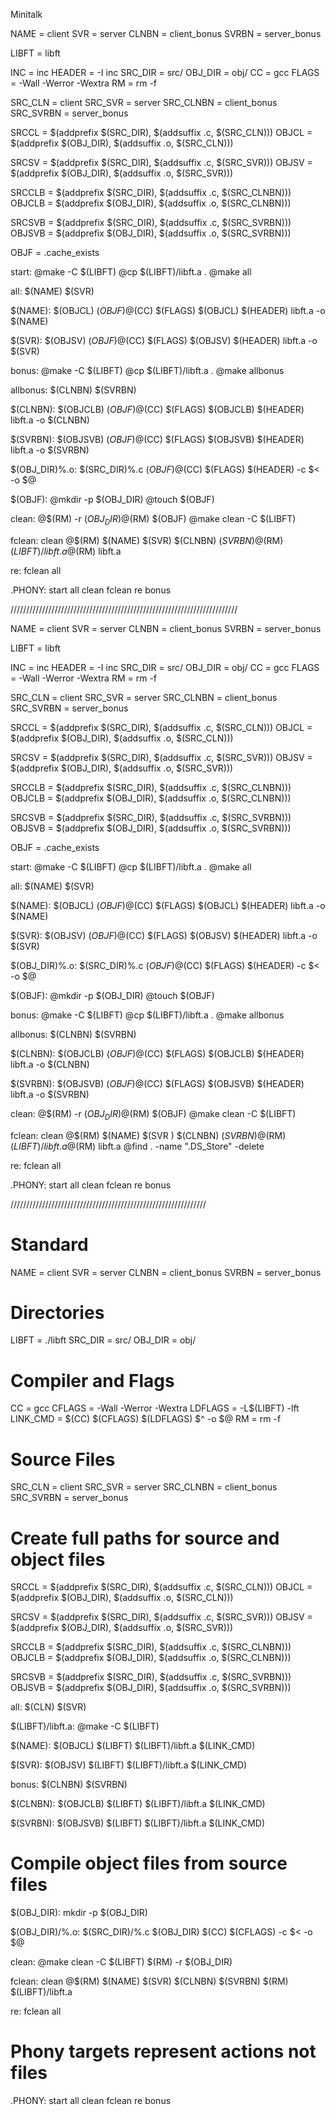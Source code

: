 Minitalk

NAME			= client
SVR				= server
CLNBN			= client_bonus
SVRBN			= server_bonus


LIBFT			= libft


INC				= inc
HEADER			= -I inc
SRC_DIR			= src/
OBJ_DIR			= obj/
CC				= gcc
FLAGS			= -Wall -Werror -Wextra
RM				= rm -f


SRC_CLN			= client
SRC_SVR			= server
SRC_CLNBN		= client_bonus
SRC_SVRBN		= server_bonus


SRCCL 			= $(addprefix $(SRC_DIR), $(addsuffix .c, $(SRC_CLN)))
OBJCL 			= $(addprefix $(OBJ_DIR), $(addsuffix .o, $(SRC_CLN)))

SRCSV 			= $(addprefix $(SRC_DIR), $(addsuffix .c, $(SRC_SVR)))
OBJSV 			= $(addprefix $(OBJ_DIR), $(addsuffix .o, $(SRC_SVR)))

SRCCLB 			= $(addprefix $(SRC_DIR), $(addsuffix .c, $(SRC_CLNBN)))
OBJCLB			= $(addprefix $(OBJ_DIR), $(addsuffix .o, $(SRC_CLNBN)))

SRCSVB 			= $(addprefix $(SRC_DIR), $(addsuffix .c, $(SRC_SVRBN)))
OBJSVB 			= $(addprefix $(OBJ_DIR), $(addsuffix .o, $(SRC_SVRBN)))


OBJF			= .cache_exists


start:
				@make -C $(LIBFT)
				@cp $(LIBFT)/libft.a .
				@make all


all:			$(NAME) $(SVR)


$(NAME):		$(OBJCL) $(OBJF)
				@$(CC) $(FLAGS) $(OBJCL) $(HEADER) libft.a -o $(NAME)


$(SVR):			$(OBJSV) $(OBJF)
				@$(CC) $(FLAGS) $(OBJSV) $(HEADER) libft.a -o $(SVR)


bonus:
				@make -C $(LIBFT)
				@cp $(LIBFT)/libft.a .
				@make allbonus


allbonus:		$(CLNBN) $(SVRBN)


$(CLNBN):		$(OBJCLB) $(OBJF)
				@$(CC) $(FLAGS) $(OBJCLB) $(HEADER) libft.a -o $(CLNBN)


$(SVRBN):		$(OBJSVB) $(OBJF)
				@$(CC) $(FLAGS) $(OBJSVB) $(HEADER) libft.a -o $(SVRBN)


$(OBJ_DIR)%.o:	$(SRC_DIR)%.c $(OBJF)
				@$(CC) $(FLAGS) $(HEADER) -c $< -o $@


$(OBJF):
				@mkdir -p $(OBJ_DIR)
				@touch $(OBJF)


clean:
				@$(RM) -r $(OBJ_DIR)
				@$(RM) $(OBJF)
				@make clean -C $(LIBFT)
			

fclean:			clean
				@$(RM) $(NAME) $(SVR) $(CLNBN) $(SVRBN)
				@$(RM) $(LIBFT)/libft.a
				@$(RM) libft.a


re:				fclean all


.PHONY:			start all clean fclean re bonus

////////////////////////////////////////////////////////////////////////


NAME			= client
SVR				= server
CLNBN			= client_bonus
SVRBN			= server_bonus


LIBFT			= libft


INC				= inc
HEADER			= -I inc
SRC_DIR			= src/
OBJ_DIR			= obj/
CC				= gcc
FLAGS			= -Wall -Werror -Wextra
RM				= rm -f


SRC_CLN			= client
SRC_SVR			= server
SRC_CLNBN		= client_bonus
SRC_SVRBN		= server_bonus


SRCCL 			= $(addprefix $(SRC_DIR), $(addsuffix .c, $(SRC_CLN)))
OBJCL 			= $(addprefix $(OBJ_DIR), $(addsuffix .o, $(SRC_CLN)))

SRCSV 			= $(addprefix $(SRC_DIR), $(addsuffix .c, $(SRC_SVR)))
OBJSV 			= $(addprefix $(OBJ_DIR), $(addsuffix .o, $(SRC_SVR)))

SRCCLB 			= $(addprefix $(SRC_DIR), $(addsuffix .c, $(SRC_CLNBN)))
OBJCLB			= $(addprefix $(OBJ_DIR), $(addsuffix .o, $(SRC_CLNBN)))

SRCSVB 			= $(addprefix $(SRC_DIR), $(addsuffix .c, $(SRC_SVRBN)))
OBJSVB 			= $(addprefix $(OBJ_DIR), $(addsuffix .o, $(SRC_SVRBN)))


OBJF			= .cache_exists


start:
				@make -C $(LIBFT)
				@cp $(LIBFT)/libft.a .
				@make all


all:			$(NAME) $(SVR)


$(NAME):		$(OBJCL) $(OBJF)
				@$(CC) $(FLAGS) $(OBJCL) $(HEADER) libft.a -o $(NAME)


$(SVR):			$(OBJSV) $(OBJF)
				@$(CC) $(FLAGS) $(OBJSV) $(HEADER) libft.a -o $(SVR)


$(OBJ_DIR)%.o:	$(SRC_DIR)%.c $(OBJF)
				@$(CC) $(FLAGS) $(HEADER) -c $< -o $@


$(OBJF):
				@mkdir -p $(OBJ_DIR)
				@touch $(OBJF)


bonus:
				@make -C $(LIBFT)
				@cp $(LIBFT)/libft.a .
				@make allbonus


allbonus:		$(CLNBN) $(SVRBN)


$(CLNBN):		$(OBJCLB) $(OBJF)
				@$(CC) $(FLAGS) $(OBJCLB) $(HEADER) libft.a -o $(CLNBN)


$(SVRBN):		$(OBJSVB) $(OBJF)
				@$(CC) $(FLAGS) $(OBJSVB) $(HEADER) libft.a -o $(SVRBN)


clean:
				@$(RM) -r $(OBJ_DIR)
				@$(RM) $(OBJF)
				@make clean -C $(LIBFT)
			

fclean:			clean
				@$(RM) $(NAME) $(SVR	) $(CLNBN) $(SVRBN)
				@$(RM) $(LIBFT)/libft.a
				@$(RM) libft.a
				@find . -name ".DS_Store" -delete


re:				fclean all


.PHONY:			start all clean fclean re bonus


//////////////////////////////////////////////////////////////

# Standard
NAME				= client
SVR					= server
CLNBN				= client_bonus
SVRBN				= server_bonus

# Directories
LIBFT				= ./libft
SRC_DIR				= src/
OBJ_DIR				= obj/

# Compiler and Flags
CC					= gcc
CFLAGS				= -Wall -Werror -Wextra
LDFLAGS				= -L$(LIBFT) -lft
LINK_CMD 			= $(CC) $(CFLAGS) $(LDFLAGS) $^ -o $@
RM					= rm -f

# Source Files
SRC_CLN				= client
SRC_SVR				= server
SRC_CLNBN			= client_bonus
SRC_SVRBN			= server_bonus

# Create full paths for source and object files
SRCCL 				= $(addprefix $(SRC_DIR), $(addsuffix .c, $(SRC_CLN)))
OBJCL 				= $(addprefix $(OBJ_DIR), $(addsuffix .o, $(SRC_CLN)))

SRCSV 				= $(addprefix $(SRC_DIR), $(addsuffix .c, $(SRC_SVR)))
OBJSV 				= $(addprefix $(OBJ_DIR), $(addsuffix .o, $(SRC_SVR)))

SRCCLB 				= $(addprefix $(SRC_DIR), $(addsuffix .c, $(SRC_CLNBN)))
OBJCLB				= $(addprefix $(OBJ_DIR), $(addsuffix .o, $(SRC_CLNBN)))

SRCSVB 				= $(addprefix $(SRC_DIR), $(addsuffix .c, $(SRC_SVRBN)))
OBJSVB 				= $(addprefix $(OBJ_DIR), $(addsuffix .o, $(SRC_SVRBN)))


all:				$(CLN) $(SVR)


$(LIBFT)/libft.a:
					@make -C $(LIBFT)


$(NAME):			$(OBJCL) $(LIBFT) $(LIBFT)/libft.a
					$(LINK_CMD)


$(SVR):				$(OBJSV) $(LIBFT) $(LIBFT)/libft.a
					$(LINK_CMD)


bonus:				$(CLNBN) $(SVRBN)


$(CLNBN):			$(OBJCLB) $(LIBFT) $(LIBFT)/libft.a
					$(LINK_CMD)


$(SVRBN):			$(OBJSVB) $(LIBFT) $(LIBFT)/libft.a
					$(LINK_CMD)

# Compile object files from source files
$(OBJ_DIR):
					mkdir -p $(OBJ_DIR)


$(OBJ_DIR)/%.o: 	$(SRC_DIR)/%.c $(OBJ_DIR)
					$(CC) $(CFLAGS) -c $< -o $@


clean:
					@make clean -C $(LIBFT)
					$(RM) -r $(OBJ_DIR)
			

fclean:				clean
					@$(RM) $(NAME) $(SVR) $(CLNBN) $(SVRBN)
					$(RM) $(LIBFT)/libft.a


re:					fclean all

# Phony targets represent actions not files
.PHONY:				start all clean fclean re bonus
